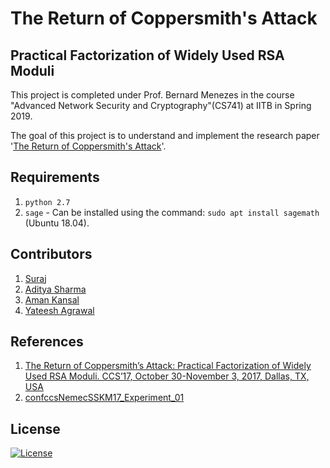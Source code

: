 # The Return of Coppersmith's Attack
## Practical Factorization of Widely Used RSA Moduli
This project is completed under Prof. Bernard Menezes in the course "Advanced Network Security and Cryptography"(CS741) at IITB in Spring 2019.

The goal of this project is to understand and implement the research paper '[The Return of Coppersmith's Attack](https://acmccs.github.io/papers/p1631-nemecA.pdf)'.

## Requirements
1. `python 2.7`
2. `sage` - Can be installed using the command: `sudo apt install sagemath` (Ubuntu 18.04).

## Contributors
1. [Suraj](https://github.com/yadavsuraj20/)
2. [Aditya Sharma](https://github.com/adityasharma2000/)
3. [Aman Kansal](https://github.com/kansalaman/)
4. [Yateesh Agrawal](https://github.com/yateeshagrawal/)

## References
1. [The Return of Coppersmith’s Attack: Practical Factorization of Widely Used RSA
Moduli. CCS’17, October 30-November 3, 2017, Dallas, TX, USA](https://acmccs.github.io/papers/p1631-nemecA.pdf)
2. [confccsNemecSSKM17_Experiment_01](https://github.com/CheckResearch/confccsNemecSSKM17_Experiment_01)

## License
[![License](https://img.shields.io/badge/License-BSD%203--Clause-blue.svg)](https://opensource.org/licenses/BSD-3-Clause)